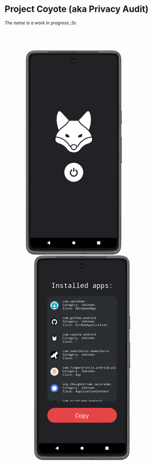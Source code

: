 # Project Coyote (aka Privacy Audit)
*The name is a work in progress ;3c*

<img height="50px" />
<p align="center">
    <img src="app/src/main/res/screenshots/Screenshot_Splash.png" width="312px" />
    <img width="50px" />
    <img src="app/src/main/res/screenshots/Screenshot_Main.png" width="312px" />
</p>
